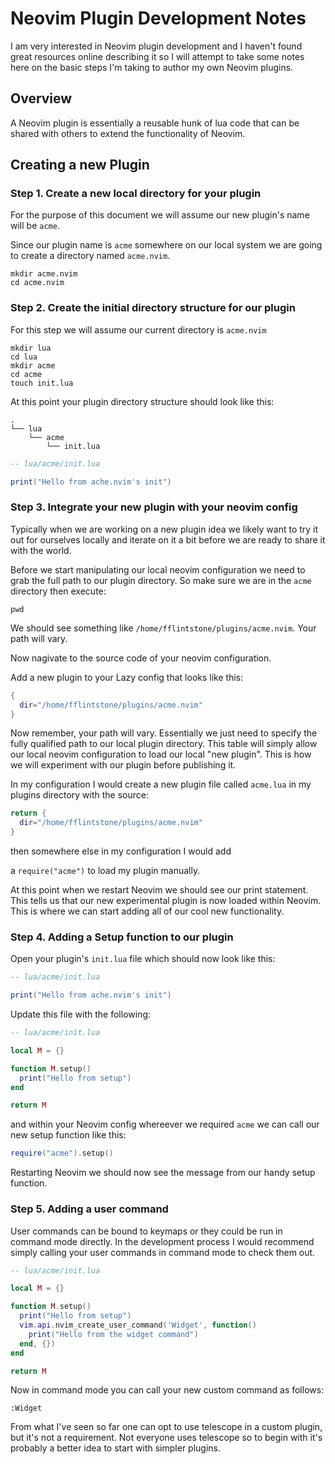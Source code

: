 # Neovim Plugin Development Notes

I am very interested in Neovim plugin development and I haven't found great
resources online describing it so I will attempt to take some notes here on
the basic steps I'm taking to author my own Neovim plugins.

## Overview

A Neovim plugin is essentially a reusable hunk of lua code that can be shared
with others to extend the functionality of Neovim.

## Creating a new Plugin

### Step 1. Create a new local directory for your plugin

For the purpose of this document we will assume our new plugin's name will
be `acme`. 

Since our plugin name is `acme` somewhere on our local system we are going to 
create a directory named `acme.nvim`.

```shell
mkdir acme.nvim
cd acme.nvim
```

### Step 2. Create the initial directory structure for our plugin

For this step we will assume our current directory is `acme.nvim`

```shell
mkdir lua
cd lua
mkdir acme
cd acme
touch init.lua
```

At this point your plugin directory structure should look like this:

```plaintext
.
└── lua
    └── acme
        └── init.lua
```

```lua
-- lua/acme/init.lua

print("Hello from ache.nvim's init")
```

### Step 3. Integrate your new plugin with your neovim config

Typically when we are working on a new plugin idea we likely want to try it 
out for ourselves locally and iterate on it a bit before we are ready to share
it with the world. 

Before we start manipulating our local neovim configuration we need to 
grab the full path to our plugin directory. So make sure we are in the
`acme` directory then execute:

```shell
pwd
```

We should see something like `/home/fflintstone/plugins/acme.nvim`. Your path
will vary.

Now nagivate to the source code of your neovim configuration.

Add a new plugin to your Lazy config that looks like this:

```lua
{
  dir="/home/fflintstone/plugins/acme.nvim"
}
```

Now remember, your path will vary. Essentially we just need to specify the 
fully qualified path to our local plugin directory.  This table will simply
allow our local neovim configuration to load our local "new plugin".  This is
how we will experiment with our plugin before publishing it.

In my configuration I would create a new plugin file called `acme.lua` in my
plugins directory with the source:

```lua
return {
  dir="/home/fflintstone/plugins/acme.nvim"
}
```

then somewhere else in my configuration I would add 

a `require("acme")` to load my plugin manually.

At this point when we restart Neovim we should see our print statement. This
tells us that our new experimental plugin is now loaded within Neovim. This is
where we can start adding all of our cool new functionality.

### Step 4. Adding a Setup function to our plugin

Open your plugin's `init.lua` file which should now look like this:

```lua
-- lua/acme/init.lua

print("Hello from ache.nvim's init")
```

Update this file with the following:

```lua
-- lua/acme/init.lua

local M = {}

function M.setup()
  print("Hello from setup")
end

return M
```

and within your Neovim config whereever we required `acme` we can call our new
setup function like this:

```lua
require("acme").setup()
```

Restarting Neovim we should now see the message from our handy setup function.


### Step 5. Adding a user command

User commands can be bound to keymaps or they could be run in command mode
directly. In the development process I would recommend simply calling your 
user commands in command mode to check them out.


```lua
-- lua/acme/init.lua

local M = {}

function M.setup()
  print("Hello from setup")
  vim.api.nvim_create_user_command('Widget', function()
    print("Hello from the widget command")
  end, {})
end

return M
``` 

Now in command mode you can call your new custom command as follows:

```plaintext
:Widget
```



From what I've seen so far one can opt to use telescope in a custom plugin,
but it's not a requirement. Not everyone uses telescope so to begin with
it's probably a better idea to start with simpler plugins.



